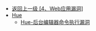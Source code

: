 - [返回上一级 [4、Web应用漏洞]](/4、Web应用漏洞)
- [Hue](/4、Web应用漏洞/Hue/)
  - [Hue-后台编辑器命令执行漏洞](/4、Web应用漏洞/Hue/Hue-后台编辑器命令执行漏洞.md)
